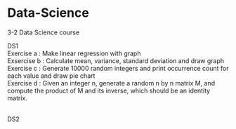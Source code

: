 # Data-Science
3-2 Data Science course

DS1<br>
Exercise a : Make linear regression with graph<br>
Exsercise b : Calculate mean, variance, standard deviation and draw graph<br>
Exercise c : Generate 10000 random integers and print occurrence count for each value and draw pie chart<br>
Exercise d : Given an integer n, generate a random n by n matrix M, and compute the product of M and its inverse, which should be an identity matrix.<br><br>


DS2
